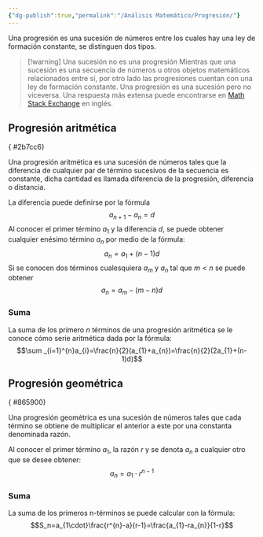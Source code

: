 ```yaml
---
{"dg-publish":true,"permalink":"/Análisis Matemático/Progresión/"}
---
```


Una progresión es una sucesión de números entre los cuales hay una ley de formación constante, se distinguen dos tipos.
>[!warning] Una sucesión no es una progresión
>Mientras que una sucesión es una secuencia de números u otros objetos matemáticos relacionados entre sí, por otro lado las progresiones cuentan con una ley de formación constante. Una progresión es una sucesión pero no viceversa.
>Una respuesta más extensa puede encontrarse en [Math Stack Exchange](https://math.stackexchange.com/questions/3530240/sequence-vs-progression) en inglés.

## Progresión aritmética
{ #2b7cc6}


Una progresión aritmética es una sucesión de números tales que la diferencia de cualquier par de término sucesivos de la secuencia es constante, dicha cantidad es llamada diferencia de la progresión, diferencia o distancia.

La diferencia puede definirse por la fórmula 
$$a_{n+1}-a_{n}=d$$
Al conocer el primer término $a_{1}$ y la diferencia $d$, se puede obtener cualquier enésimo término $a_{n}$ por medio de la fórmula: 
$$a_{n}=a_{1}+(n-1)d$$
Si se conocen dos términos cualesquiera $a_{m}$ y $a_n$ tal que $m<n$ se puede obtener
$$a_{n}=a_{m}-(m-n)d$$
### Suma
La suma de los primero $n$ términos de una progresión aritmética se le conoce cómo serie aritmética dada por la fórmula:
$$\sum _{i=1}^{n}a_{i}=\frac{n}{2}(a_{1}+a_{n})=\frac{n}{2}(2a_{1}+(n-1)d)$$
## Progresión geométrica
{ #865900}


Una progresión geométrica es una sucesión de números tales que cada término se obtiene de multiplicar el anterior a este por una constanta denominada razón.

Al conocer el primer término $a_1$, la razón $r$ y se denota $a_n$ a cualquier otro que se desee obtener: 
$$a_{n}=a_{1}\cdot r^{n-1}$$
### Suma
La suma de los primeros n-términos se puede calcular con la fórmula:
$$S_n=a_{1\cdot}\frac{r^{n}-a}{r-1}=\frac{a_{1}-ra_{n}}{1-r}$$